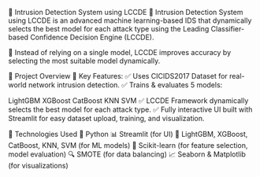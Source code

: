 🚀 Intrusion Detection System using LCCDE
🔹 Intrusion Detection System using LCCDE is an advanced machine learning-based IDS that dynamically selects the best model for each attack type using the Leading Classifier-based Confidence Decision Engine (LCCDE).

🔹 Instead of relying on a single model, LCCDE improves accuracy by selecting the most suitable model dynamically.

📜 Project Overview
🚀 Key Features:
✅ Uses CICIDS2017 Dataset for real-world network intrusion detection.
✅ Trains & evaluates 5 models:

LightGBM
XGBoost
CatBoost
KNN
SVM
✅ LCCDE Framework dynamically selects the best model for each attack type.
✅ Fully interactive UI built with Streamlit for easy dataset upload, training, and visualization.

🔧 Technologies Used
🐍 Python
📊 Streamlit (for UI)
🧠 LightGBM, XGBoost, CatBoost, KNN, SVM (for ML models)
🔢 Scikit-learn (for feature selection, model evaluation)
🔍 SMOTE (for data balancing)
📈 Seaborn & Matplotlib (for visualizations)
